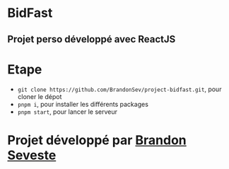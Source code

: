 # BidFast 

## Projet perso développé avec ReactJS

# Etape
- `git clone https://github.com/BrandonSev/project-bidfast.git`, pour cloner le dépot
- `pnpm i`, pour installer les différents packages
- `pnpm start`, pour lancer le serveur

# Projet développé par [Brandon Seveste](http://brandon-seveste.fr)